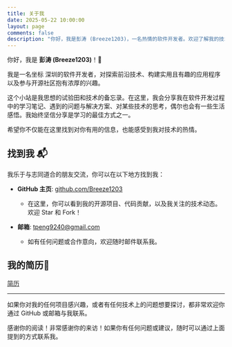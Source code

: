 ```yaml
---
title: 关于我
date: 2025-05-22 10:00:00
layout: page
comments: false
description: "你好，我是彭涛 (Breeze1203)，一名热情的软件开发者。欢迎了解我的技术栈、项目和联系方式。"
---
```


你好，我是 **彭涛 (Breeze1203)**！👋

我是一名坐标 深圳的软件开发者，对探索前沿技术、构建实用且有趣的应用程序以及参与开源社区抱有浓厚的兴趣。

这个小站是我思想的试验田和技术的备忘录。在这里，我会分享我在软件开发过程中的学习笔记、遇到的问题与解决方案、对某些技术的思考，偶尔也会有一些生活感悟。我始终坚信分享是学习的最佳方式之一。

希望你不仅能在这里找到对你有用的信息，也能感受到我对技术的热情。

## 找到我 📬

我乐于与志同道合的朋友交流，你可以在以下地方找到我：

* **GitHub 主页**: <a href="https://github.com/Breeze1203" target="_blank" rel="noopener noreferrer">github.com/Breeze1203</a>
    * 在这里，你可以看到我的开源项目、代码贡献，以及我关注的技术动态。欢迎 Star 和 Fork！

* **邮箱**: <a href="mailto:tpeng9240@gmail.com">tpeng9240@gmail.com</a>
    * 如有任何问题或合作意向，欢迎随时邮件联系我。

## 我的简历🌟

[简历](/pdfs/彭涛-计算科学与技术.pdf)

---

如果你对我的任何项目感兴趣，或者有任何技术上的问题想要探讨，都非常欢迎你通过 GitHub 或邮箱与我联系。

感谢你的阅读！非常感谢你的来访！如果你有任何问题或建议，随时可以通过上面提到的方式联系我。
